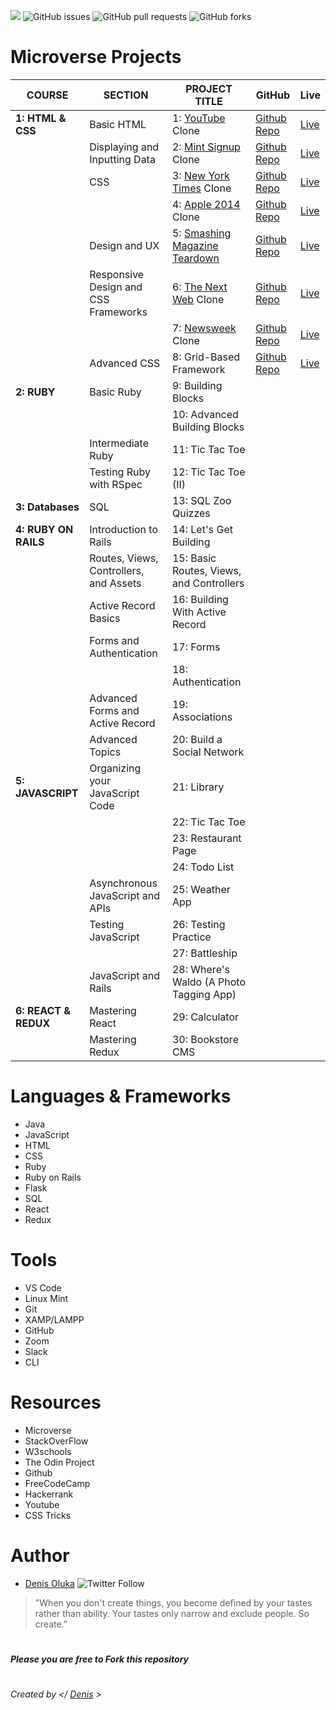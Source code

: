 ![](https://img.shields.io/badge/Microverse%20Projects-template-blue) 
![GitHub issues](https://img.shields.io/github/issues/OlukaDenis/Microverse-Projects)
![GitHub pull requests](https://img.shields.io/github/issues-pr/OlukaDenis/Microverse-Projects)
![GitHub forks](https://img.shields.io/github/forks/OlukaDenis/Microverse-Projects?style=social)

# Microverse Projects

| COURSE               | SECTION                                | PROJECT TITLE                            | GitHub                                                               | Live                                                                                                           |
| -------------------- | -------------------------------------- | ---------------------------------------- | -------------------------------------------------------------------- | -------------------------------------------------------------------------------------------------------------- |
| **1: HTML & CSS**    | Basic HTML                             | 1: [YouTube](https://youtube.com) Clone  | [Github Repo](https://github.com/alvinlouis29/youtubeclone)           | [Live](https://raw.githack.com/alvinlouis29/youtubeclone/development/index.html) |
|                      | Displaying and Inputting Data          | 2: [Mint Signup](https://mint.com) Clone | [Github Repo](https://github.com/alvinlouis29/mintsignup)               | [Live](https://raw.githack.com/alvinlouis29/mintsignup/development/index.html)                                         |
|                      | CSS                                    | 3: [New York Times](https://www.nytimes.com/2014/03/18/science/space/detection-of-waves-in-space-buttresses-landmark-theory-of-big-bang.html?_r=0) Clone      | [Github Repo]()                | [Live]()                                                                       |
|                      |                                        | 4: [Apple 2014](https://web.archive.org/web/20140301004610/http://www.apple.com/) Clone                       | [Github Repo]()              | [Live]()                                                                     |
|                      | Design and UX                          | 5: [Smashing Magazine Teardown](https://www.smashingmagazine.com/)            | [Github Repo]()          | [Live]()                                                                 |
|                      | Responsive Design and CSS Frameworks   | 6: [The Next Web](https://thenextweb.com) Clone                    | [Github Repo]()                | [Live]()                                                                       |
|                      |                                        | 7: [Newsweek](https://newsweek.com) Clone                        | [Github Repo]()           | [Live]()                                                                  |
|                      | Advanced CSS                           | 8: Grid-Based Framework                  | [Github Repo]() | [Live]()                                                        |  | 
| **2: RUBY**          | Basic Ruby                             | 9: Building Blocks                       |                                                    |                                                                      |
|                      |                                        | 10: Advanced Building Blocks             |                       |                                                               |
|                      | Intermediate Ruby                      | 11: Tic Tac Toe                          |                                                    |                                                                      |
|                      | Testing Ruby with RSpec                | 12: Tic Tac Toe (II)                     |                                                    |                                                                      |
| **3: Databases**                     | SQL                              | 13: SQL Zoo Quizzes                                |                                                    |                                                                          |
| **4: RUBY ON RAILS** | Introduction to Rails                  | 14: Let's Get Building                   |                                                                      |                                                                                                                |
|                      | Routes, Views, Controllers, and Assets | 15: Basic Routes, Views, and Controllers |                                                                      |                                                                                                                |
|                      | Active Record Basics                   | 16: Building With Active Record          |                                                                      |                                                                                                                |
|                      | Forms and Authentication               | 17: Forms                                |                                                                      |                                                                                                                |
|                      |                                        | 18: Authentication                       |                                                                      |                                                                                                                |
|                      | Advanced Forms and Active Record       | 19: Associations                         |                                                                      |                                                                                                                |
|                      | Advanced Topics                        | 20: Build a Social Network               |                                                                      |                                                                                                                |
| **5: JAVASCRIPT**    | Organizing your JavaScript Code        | 21: Library                              |                                                                      |                                                                                                                |
|                      |                                        | 22: Tic Tac Toe                          |                                                                      |                                                                                                                |
|                      |                                        | 23: Restaurant Page                      |                                                                      |                                                                                                                |
|                      |                                        | 24: Todo List                            |                                                                      |                                                                                                                |
|                      | Asynchronous JavaScript and APIs       | 25: Weather App                          |                                                                      |                                                                                                                |
|                      | Testing JavaScript                     | 26: Testing Practice                     |                                                                      |                                                                                                                |
|                      |                                        | 27: Battleship                           |                                                                      |                                                                                                                |
|                      | JavaScript and Rails                   | 28: Where's Waldo (A Photo Tagging App)  |                                                                      |                                                                                                                |
| **6: REACT & REDUX** | Mastering React                        | 29: Calculator                           |                                                                      |                                                                                                                |
|                      | Mastering Redux                        | 30: Bookstore CMS                        |                                                                      |                                                                                                                |


# Languages & Frameworks
- Java
- JavaScript
- HTML
- CSS
- Ruby
- Ruby on Rails
- Flask
- SQL
- React
- Redux

# Tools
- VS Code
- Linux Mint
- Git
- XAMP/LAMPP
- GitHub
- Zoom
- Slack
- CLI

# Resources
- Microverse
- StackOverFlow
- W3schools
- The Odin Project
- Github
- FreeCodeCamp
- Hackerrank
- Youtube
- CSS Tricks

# Author
- [Denis Oluka](https://github.com/OlukaDenis) ![Twitter Follow](https://img.shields.io/twitter/follow/dennylucaz?style=social)

> "When you don't create things, you become defined by your tastes rather than ability. Your tastes only narrow and exclude people. So create.”

#
  ##### _Please you are free to Fork this repository_ 
#

###### Created by </ [Denis](https://github.com/OlukaDenis) >

